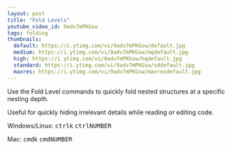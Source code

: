 ```yaml
---
layout: post
title: "Fold Levels"
youtube_video_id: 9adv7mPKGsw
tags: folding
thumbnails:
  default: https://i.ytimg.com/vi/9adv7mPKGsw/default.jpg
  medium: https://i.ytimg.com/vi/9adv7mPKGsw/mqdefault.jpg
  high: https://i.ytimg.com/vi/9adv7mPKGsw/hqdefault.jpg
  standard: https://i.ytimg.com/vi/9adv7mPKGsw/sddefault.jpg
  maxres: https://i.ytimg.com/vi/9adv7mPKGsw/maxresdefault.jpg
---
```


Use the Fold Level commands to quickly fold nested structures at a specific nesting depth.

Useful for quickly hiding irrelevant details while reading or editing code.

Windows/Linux: <kbd>ctrl</kbd>k <kbd>ctrl</kbd><kbd>NUMBER<kbd>

Mac: <kbd>cmd</kbd>k <kbd>cmd</kbd><kbd>NUMBER</kbd>
